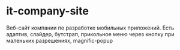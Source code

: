 # it-company-site
Веб-сайт компании по разработке мобильных приложений. Есть адаптив, слайдер, бутстрап, прикольное меню через кнопку при маленьких разрешениях, magnific-popup
